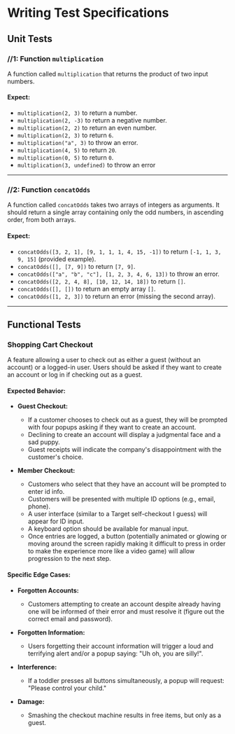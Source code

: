 # Writing Test Specifications

## Unit Tests

### //1: Function `multiplication`

A function called `multiplication` that returns the product of two input numbers.

#### Expect:

- `multiplication(2, 3)` to return a number.
- `multiplication(2, -3)` to return a negative number.
- `multiplication(2, 2)` to return an even number.
- `multiplication(2, 3)` to return `6`.
- `multiplication("a", 3)` to throw an error.
- `multiplication(4, 5)` to return `20`.
- `multiplication(0, 5)` to return `0`.
- `multiplication(3, undefined)` to throw an error

---

### //2: Function `concatOdds`

A function called `concatOdds` takes two arrays of integers as arguments. It should return a single array containing only the odd numbers, in ascending order, from both arrays.

#### Expect:

- `concatOdds([3, 2, 1], [9, 1, 1, 1, 4, 15, -1])` to return `[-1, 1, 3, 9, 15]` (provided example).
- `concatOdds([], [7, 9])` to return `[7, 9]`.
- `concatOdds(["a", "b", "c"], [1, 2, 3, 4, 6, 13])` to throw an error.
- `concatOdds([2, 2, 4, 8], [10, 12, 14, 18])` to return `[]`.
- `concatOdds([], [])` to return an empty array `[]`.
- `concatOdds([1, 2, 3])` to return an error (missing the second array).

---

## Functional Tests

### Shopping Cart Checkout

A feature allowing a user to check out as either a guest (without an account) or a logged-in user. Users should be asked if they want to create an account or log in if checking out as a guest.

#### Expected Behavior:

- **Guest Checkout:**

  - If a customer chooses to check out as a guest, they will be prompted with four popups asking if they want to create an account.
  - Declining to create an account will display a judgmental face and a sad puppy.
  - Guest receipts will indicate the company's disappointment with the customer's choice.

- **Member Checkout:**
  - Customers who select that they have an account will be prompted to enter id info.
  - Customers will be presented with multiple ID options (e.g., email, phone).
  - A user interface (similar to a Target self-checkout I guess) will appear for ID input.
  - A keyboard option should be available for manual input.
  - Once entries are logged, a button (potentially animated or glowing or moving around the screen rapidly making it difficult to press in order to make the experience more like a video game)
    will allow progression to the next step.

#### Specific Edge Cases:

- **Forgotten Accounts:**

  - Customers attempting to create an account despite already having one will be informed of their error and must resolve it (figure out the correct email and password).

- **Forgotten Information:**

  - Users forgetting their account information will trigger a loud and terrifying alert and/or a popup saying: "Uh oh, you are silly!".

- **Interference:**

  - If a toddler presses all buttons simultaneously, a popup will request: "Please control your child."

- **Damage:**
  - Smashing the checkout machine results in free items, but only as a guest.
